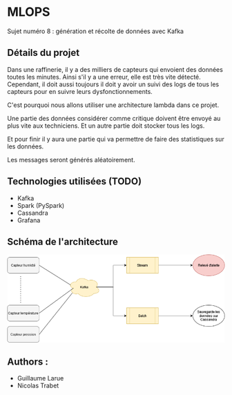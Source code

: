# MLOPS

Sujet numéro 8 : génération et récolte de données avec Kafka

## Détails du projet

Dans une raffinerie, il y a des milliers de capteurs qui envoient des données toutes les minutes.
Ainsi s'il y a une erreur, elle est très vite détecté.
Cependant, il doit aussi toujours il doit y avoir un suivi des logs de tous les capteurs pour en suivre leurs dysfonctionnements.

C'est pourquoi nous allons utiliser une architecture lambda dans ce projet. 

Une partie des données considérer comme critique doivent être envoyé au plus vite aux techniciens.
Et un autre partie doit stocker tous les logs.

Et pour finir il y aura une partie qui va permettre de faire des statistiques sur les données.

Les messages seront générés aléatoirement.

## Technologies utilisées (TODO)
- Kafka
- Spark (PySpark)
- Cassandra
- Grafana

## Schéma de l'architecture

![Architecture](./data/archi.png)

## Authors :

- Guillaume Larue
- Nicolas Trabet
